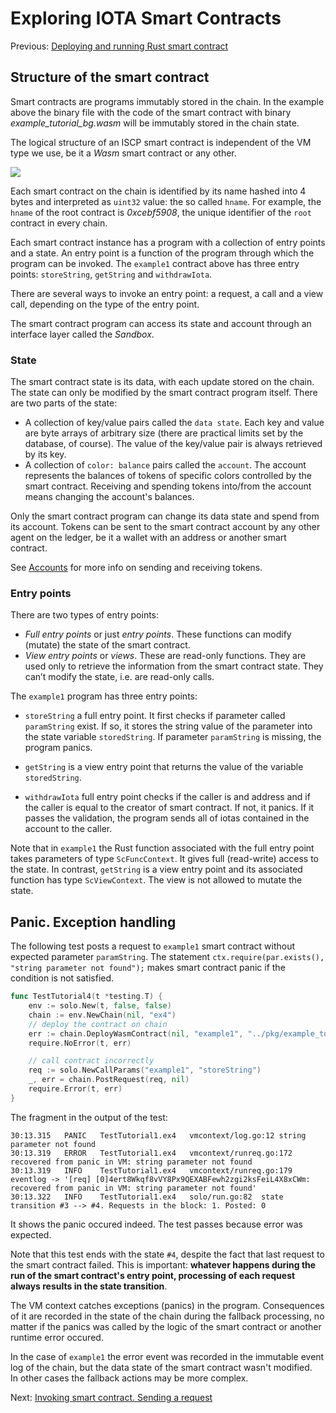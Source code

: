 # Exploring IOTA Smart Contracts

Previous: [Deploying and running Rust smart contract](04.md)

## Structure of the smart contract
Smart contracts are programs immutably stored in the chain. 
In the example above the binary file with the code of the smart contract with binary _example_tutorial_bg.wasm_ will 
be immutably stored in the chain state.

The logical structure of an ISCP smart contract is independent of the VM type we use, 
be it a _Wasm_ smart contract or any other. 

![](SC-structure.png)

Each smart contract on the chain is identified by its name hashed into 4 bytes and interpreted as `uint32` value: 
the so called `hname`. For example, the `hname` of the root contract is _0xcebf5908_, the 
unique identifier of the `root` contract in every chain.

Each smart contract instance has a program with a collection of entry points and a state. 
An entry point is a function of the program through which the program can be invoked. 
The `example1` contract above has three entry points: `storeString`, `getString` and `withdrawIota`.

There are several ways to invoke an entry point: a request, a call and a view call, 
depending on the type of the entry point.

The smart contract program can access its state and account through an interface layer called the _Sandbox_. 

### State
The smart contract state is its data, with each update stored on the chain. 
The state can only be modified by the smart contract program itself. There are two parts of the state:

- A collection of key/value pairs called the `data state`. 
Each key and value are byte arrays of arbitrary size (there are practical limits set by the database, of course). 
The value of the key/value pair is always retrieved by its key.
- A collection of `color: balance` pairs called the `account`. The account represents the balances of tokens 
of specific colors controlled by the smart contract. 
Receiving and spending tokens into/from the account means changing the account's balances.
 
Only the smart contract program can change its data state and spend from its account. 
Tokens can be sent to the smart contract account by any other agent on the ledger, 
be it a wallet with an address or another smart contract. 

See [Accounts](accounts.md) for more info on sending and receiving tokens.

### Entry points
There are two types of entry points:

- _Full entry points_ or just _entry points_. These functions can modify (mutate) the state of the smart contract.
- _View entry points_ or _views_. These are read-only functions. 
They are used only to retrieve the information from the smart contract state. 
They can’t modify the state, i.e. are read-only calls.

The `example1` program has three entry points: 

- `storeString` a full entry point. 
It first checks if parameter called `paramString` exist. 
If so, it stores the string value of the parameter into the state variable `storedString`.
If parameter `paramString` is missing, the program panics. 

- `getString` is a view entry point that returns the value of the variable `storedString`.

- `withdrawIota` full entry point checks if the caller is and address and if the caller is equal to 
the creator of smart contract. If not, it panics. If it passes the validation, the program sends all of iotas
contained in the account to the caller.

Note that in `example1` the Rust function associated with the full entry point takes parameters of type `ScFuncContext`.
It gives full (read-write) access to the state. 
In contrast, `getString` is a view entry point and its associated function has type `ScViewContext`. 
The view is not allowed to mutate the state.

## Panic. Exception handling

The following test posts a request to `example1` smart contract without expected parameter `paramString`.
The statement `ctx.require(par.exists(), "string parameter not found");` makes 
 smart contract panic if the condition is not satisfied.
```go
func TestTutorial4(t *testing.T) {
	env := solo.New(t, false, false)
	chain := env.NewChain(nil, "ex4")
	// deploy the contract on chain
	err := chain.DeployWasmContract(nil, "example1", "../pkg/example_tutorial_bg.wasm")
	require.NoError(t, err)

	// call contract incorrectly
	req := solo.NewCallParams("example1", "storeString")
	_, err = chain.PostRequest(req, nil)
	require.Error(t, err)
}
```
The fragment in the output of the test:
```
30:13.315	PANIC	TestTutorial1.ex4	vmcontext/log.go:12	string parameter not found
30:13.319	ERROR	TestTutorial1.ex4	vmcontext/runreq.go:172	recovered from panic in VM: string parameter not found
30:13.319	INFO	TestTutorial1.ex4	vmcontext/runreq.go:179	eventlog -> '[req] [0]4ert8Wkqf8vVY8Px9QEXABFewh2zgi2ksFeiL4X8xCWm: recovered from panic in VM: string parameter not found'
30:13.322	INFO	TestTutorial1.ex4	solo/run.go:82	state transition #3 --> #4. Requests in the block: 1. Posted: 0
``` 
It shows the panic occured indeed. The test passes because error was expected.

Note that this test ends with the state `#4`, despite the fact that last request to the smart contract failed.
This is important: **whatever happens during the run of the smart contract's entry point, 
processing of each request always results in the state transition**. 

The VM context catches exceptions (panics) in the program. 
Consequences of it are recorded in the state of the chain during the fallback processing, no matter if the panics
was called by the logic of the smart contract or another runtime error occured. 

In the case of `example1` the error event was recorded in the immutable event log of the chain, 
but the data state of the smart contract wasn't modified.   
In other cases the fallback actions may be more complex.
   
Next: [Invoking smart contract. Sending a request](06.md)   
